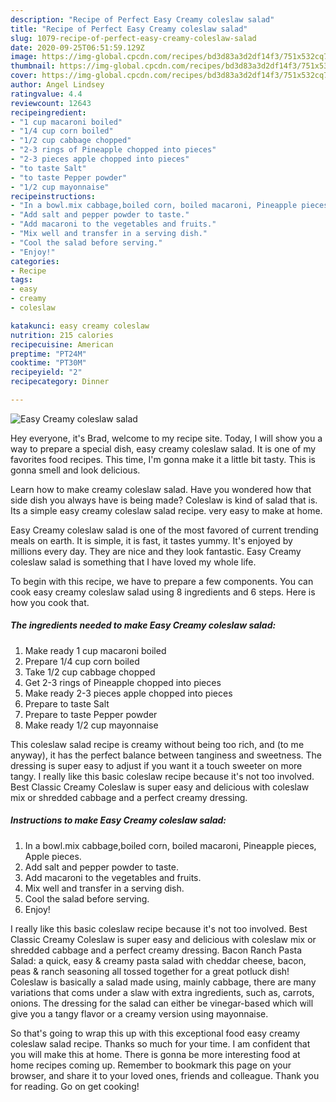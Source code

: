 ```yaml
---
description: "Recipe of Perfect Easy Creamy coleslaw salad"
title: "Recipe of Perfect Easy Creamy coleslaw salad"
slug: 1079-recipe-of-perfect-easy-creamy-coleslaw-salad
date: 2020-09-25T06:51:59.129Z
image: https://img-global.cpcdn.com/recipes/bd3d83a3d2df14f3/751x532cq70/easy-creamy-coleslaw-salad-recipe-main-photo.jpg
thumbnail: https://img-global.cpcdn.com/recipes/bd3d83a3d2df14f3/751x532cq70/easy-creamy-coleslaw-salad-recipe-main-photo.jpg
cover: https://img-global.cpcdn.com/recipes/bd3d83a3d2df14f3/751x532cq70/easy-creamy-coleslaw-salad-recipe-main-photo.jpg
author: Angel Lindsey
ratingvalue: 4.4
reviewcount: 12643
recipeingredient:
- "1 cup macaroni boiled"
- "1/4 cup corn boiled"
- "1/2 cup cabbage chopped"
- "2-3 rings of Pineapple chopped into pieces"
- "2-3 pieces apple chopped into pieces"
- "to taste Salt"
- "to taste Pepper powder"
- "1/2 cup mayonnaise"
recipeinstructions:
- "In a bowl.mix cabbage,boiled corn, boiled macaroni, Pineapple pieces, Apple pieces."
- "Add salt and pepper powder to taste."
- "Add macaroni to the vegetables and fruits."
- "Mix well and transfer in a serving dish."
- "Cool the salad before serving."
- "Enjoy!"
categories:
- Recipe
tags:
- easy
- creamy
- coleslaw

katakunci: easy creamy coleslaw 
nutrition: 215 calories
recipecuisine: American
preptime: "PT24M"
cooktime: "PT30M"
recipeyield: "2"
recipecategory: Dinner

---
```



![Easy Creamy coleslaw salad](https://img-global.cpcdn.com/recipes/bd3d83a3d2df14f3/751x532cq70/easy-creamy-coleslaw-salad-recipe-main-photo.jpg)

Hey everyone, it's Brad, welcome to my recipe site. Today, I will show you a way to prepare a special dish, easy creamy coleslaw salad. It is one of my favorites food recipes. This time, I'm gonna make it a little bit tasty. This is gonna smell and look delicious.

Learn how to make creamy coleslaw salad. Have you wondered how that side dish you always have is being made? Coleslaw is kind of salad that is. Its a simple easy creamy coleslaw salad recipe. very easy to make at home.

Easy Creamy coleslaw salad is one of the most favored of current trending meals on earth. It is simple, it is fast, it tastes yummy. It's enjoyed by millions every day. They are nice and they look fantastic. Easy Creamy coleslaw salad is something that I have loved my whole life.


To begin with this recipe, we have to prepare a few components. You can cook easy creamy coleslaw salad using 8 ingredients and 6 steps. Here is how you cook that.

<!--inarticleads1-->

##### The ingredients needed to make Easy Creamy coleslaw salad:

1. Make ready 1 cup macaroni boiled
1. Prepare 1/4 cup corn boiled
1. Take 1/2 cup cabbage chopped
1. Get 2-3 rings of Pineapple chopped into pieces
1. Make ready 2-3 pieces apple chopped into pieces
1. Prepare to taste Salt
1. Prepare to taste Pepper powder
1. Make ready 1/2 cup mayonnaise


This coleslaw salad recipe is creamy without being too rich, and (to me anyway), it has the perfect balance between tanginess and sweetness. The dressing is super easy to adjust if you want it a touch sweeter on more tangy. I really like this basic coleslaw recipe because it&#39;s not too involved. Best Classic Creamy Coleslaw is super easy and delicious with coleslaw mix or shredded cabbage and a perfect creamy dressing. 

<!--inarticleads2-->

##### Instructions to make Easy Creamy coleslaw salad:

1. In a bowl.mix cabbage,boiled corn, boiled macaroni, Pineapple pieces, Apple pieces.
1. Add salt and pepper powder to taste.
1. Add macaroni to the vegetables and fruits.
1. Mix well and transfer in a serving dish.
1. Cool the salad before serving.
1. Enjoy!


I really like this basic coleslaw recipe because it&#39;s not too involved. Best Classic Creamy Coleslaw is super easy and delicious with coleslaw mix or shredded cabbage and a perfect creamy dressing. Bacon Ranch Pasta Salad: a quick, easy &amp; creamy pasta salad with cheddar cheese, bacon, peas &amp; ranch seasoning all tossed together for a great potluck dish! Coleslaw is basically a salad made using, mainly cabbage, there are many variations that coms under a slaw with extra ingredients, such as, carrots, onions. The dressing for the salad can either be vinegar-based which will give you a tangy flavor or a creamy version using mayonnaise. 

So that's going to wrap this up with this exceptional food easy creamy coleslaw salad recipe. Thanks so much for your time. I am confident that you will make this at home. There is gonna be more interesting food at home recipes coming up. Remember to bookmark this page on your browser, and share it to your loved ones, friends and colleague. Thank you for reading. Go on get cooking!
